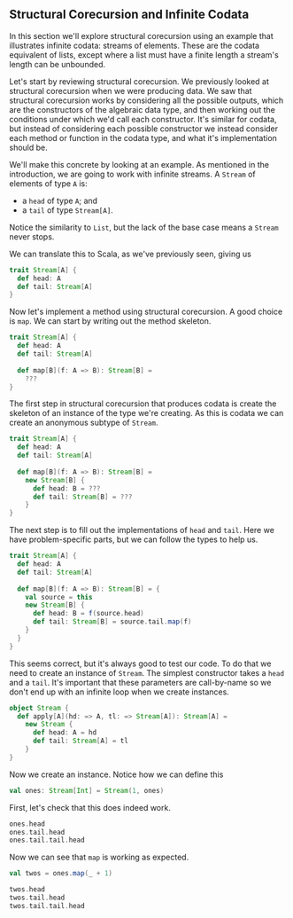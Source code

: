 ## Structural Corecursion and Infinite Codata

In this section we'll explore structural corecursion using an example that illustrates infinite codata: streams of elements. These are the codata equivalent of lists, except where a list must have a finite length a stream's length can be unbounded.

Let's start by reviewing structural corecursion. We previously looked at structural corecursion when we were producing data.
We saw that structural corecursion works by considering all the possible outputs, which are the constructors of the algebraic data type, and then working out the conditions under which we'd call each constructor. It's similar for codata, but instead of considering each possible constructor we instead consider each method or function in the codata type, and what it's implementation should be.

We'll make this concrete by looking at an example. As mentioned in the introduction, we are going to work with infinite streams. A `Stream` of elements of type `A` is:

- a `head` of type `A`; and
- a `tail` of type `Stream[A]`.

Notice the similarity to `List`, but the lack of the base case means a `Stream` never stops.

We can translate this to Scala, as we've previously seen, giving us

```scala mdoc:silent
trait Stream[A] {
  def head: A
  def tail: Stream[A]
}
```

Now let's implement a method using structural corecursion. A good choice is `map`. We can start by writing out the method skeleton.

```scala mdoc:reset:silent
trait Stream[A] {
  def head: A
  def tail: Stream[A]
  
  def map[B](f: A => B): Stream[B] =
    ???
}
```

The first step in structural corecursion that produces codata is create the skeleton of an instance of the type we're creating. As this is codata we can create an anonymous subtype of `Stream`.

```scala mdoc:reset:silent
trait Stream[A] {
  def head: A
  def tail: Stream[A]
  
  def map[B](f: A => B): Stream[B] =
    new Stream[B] {
      def head: B = ???
      def tail: Stream[B] = ???
    }
}
```

The next step is to fill out the implementations of `head` and `tail`. Here we have problem-specific parts, but we can follow the types to help us.

```scala mdoc:reset:silent
trait Stream[A] {
  def head: A
  def tail: Stream[A]
  
  def map[B](f: A => B): Stream[B] = {
    val source = this
    new Stream[B] {
      def head: B = f(source.head)
      def tail: Stream[B] = source.tail.map(f)
    }
  }
}
```

This seems correct, but it's always good to test our code. To do that we need to create an instance of `Stream`. The simplest constructor takes a `head` and a `tail`. It's important that these parameters are call-by-name so we don't end up with an infinite loop when we create instances.

```scala mdoc:silent
object Stream {
  def apply[A](hd: => A, tl: => Stream[A]): Stream[A] =
    new Stream {
      def head: A = hd
      def tail: Stream[A] = tl
    }
}
```

Now we create an instance. Notice how we can define this

```scala mdoc:silent
val ones: Stream[Int] = Stream(1, ones)
```

First, let's check that this does indeed work.

```scala mdoc
ones.head
ones.tail.head
ones.tail.tail.head
```

Now we can see that `map` is working as expected.

```scala mdoc:silent
val twos = ones.map(_ + 1)
```

```scala mdoc
twos.head
twos.tail.head
twos.tail.tail.head
```
